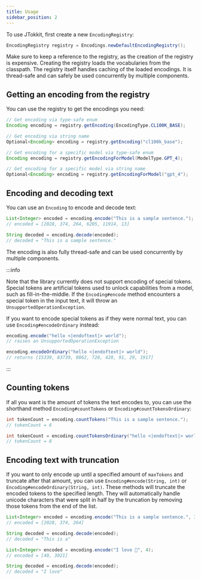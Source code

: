 ```yaml
---
title: Usage
sidebar_position: 2
---
```


To use JTokkit, first create a new `EncodingRegistry`:

```java
EncodingRegistry registry = Encodings.newDefaultEncodingRegistry();
```

Make sure to keep a reference to the registry, as the creation of the registry is expensive. Creating the registry loads the vocabularies from the classpath. The registry itself handles caching of the loaded encodings. It is thread-safe and can safely be used concurrently by multiple components.

## Getting an encoding from the registry

You can use the registry to get the encodings you need:

```java
// Get encoding via type-safe enum
Encoding encoding = registry.getEncoding(EncodingType.CL100K_BASE);

// Get encoding via string name
Optional<Encoding> encoding = registry.getEncoding("cl100k_base");

// Get encoding for a specific model via type-safe enum
Encoding encoding = registry.getEncodingForModel(ModelType.GPT_4);

// Get encoding for a specific model via string name
Optional<Encoding> encoding = registry.getEncodingForModel("gpt_4");
```

## Encoding and decoding text

You can use an `Encoding` to encode and decode text:

```java
List<Integer> encoded = encoding.encode("This is a sample sentence.");
// encoded = [2028, 374, 264, 6205, 11914, 13]

String decoded = encoding.decode(encoded);
// decoded = "This is a sample sentence."
```

The encoding is also fully thread-safe and can be used concurrently by multiple components.

:::info

Note that the library currently does not support encoding of special tokens. Special tokens are artificial tokens used to unlock capabilities from a model, such as fill-in-the-middle. If the `Encoding#encode` method encounters a special token in the input text, it will throw an `UnsupportedOperationException`.

If you want to encode special tokens as if they were normal text, you can use `Encoding#encodeOrdinary` instead:

```java
encoding.encode("hello <|endoftext|> world");
// raises an UnsupportedOperationException

encoding.encodeOrdinary("hello <|endoftext|> world");
// returns [15339, 83739, 8862, 728, 428, 91, 29, 1917]
```

:::

## Counting tokens

If all you want is the amount of tokens the text encodes to, you can use the shorthand method `Encoding#countTokens` or `Encoding#countTokensOrdinary`:

```java
int tokenCount = encoding.countTokens("This is a sample sentence.");
// tokenCount = 6

int tokenCount = encoding.countTokensOrdinary("hello <|endoftext|> world");
// tokenCount = 8
```

## Encoding text with truncation

If you want to only encode up until a specified amount of `maxTokens` and truncate after that amount, you can use `Encoding#encode(String, int)` or `Encoding#encodeOrdinary(String, int)`. These methods will truncate the encoded tokens to the specified length. They will automatically handle unicode characters that were split in half by the truncation by removing those tokens from the end of the list.

```java
List<Integer> encoded = encoding.encode("This is a sample sentence.", 3);
// encoded = [2028, 374, 264]

String decoded = encoding.decode(encoded);
// decoded = "This is a"

List<Integer> encoded = encoding.encode("I love 🍕", 4);
// encoded = [40, 3021]

String decoded = encoding.decode(encoded);
// decoded = "I love"
```
